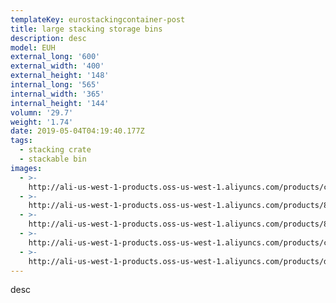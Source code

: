 ```yaml
---
templateKey: eurostackingcontainer-post
title: large stacking storage bins
description: desc
model: EUH
external_long: '600'
external_width: '400'
external_height: '148'
internal_long: '565'
internal_width: '365'
internal_height: '144'
volumn: '29.7'
weight: '1.74'
date: 2019-05-04T04:19:40.177Z
tags:
  - stacking crate
  - stackable bin
images:
  - >-
    http://ali-us-west-1-products.oss-us-west-1.aliyuncs.com/products/c30ca2a693fb451eb7cee45987f1739f.jpg
  - >-
    http://ali-us-west-1-products.oss-us-west-1.aliyuncs.com/products/8bfd017a4a8f405ba0dd50b12dcad5ee.jpg
  - >-
    http://ali-us-west-1-products.oss-us-west-1.aliyuncs.com/products/8023206692ec4bd9b5177f31297d4bd7.jpg
  - >-
    http://ali-us-west-1-products.oss-us-west-1.aliyuncs.com/products/cc5b1ca960fd4addbfdb6263470f06fa.jpg
  - >-
    http://ali-us-west-1-products.oss-us-west-1.aliyuncs.com/products/d28679a7ae9a448a9c57eaa5ff6ca5f1.jpg
---
```

desc

